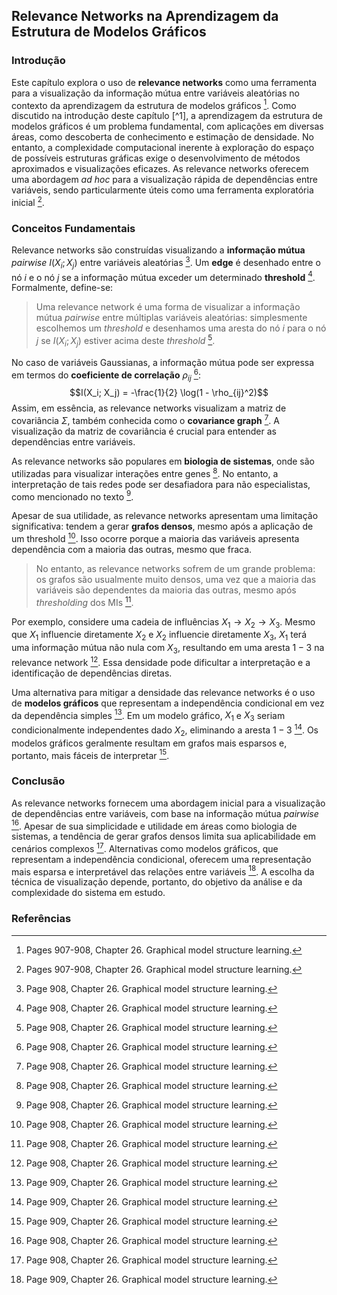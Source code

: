 ## Relevance Networks na Aprendizagem da Estrutura de Modelos Gráficos

### Introdução
Este capítulo explora o uso de **relevance networks** como uma ferramenta para a visualização da informação mútua entre variáveis aleatórias no contexto da aprendizagem da estrutura de modelos gráficos [^9]. Como discutido na introdução deste capítulo [^1], a aprendizagem da estrutura de modelos gráficos é um problema fundamental, com aplicações em diversas áreas, como descoberta de conhecimento e estimação de densidade. No entanto, a complexidade computacional inerente à exploração do espaço de possíveis estruturas gráficas exige o desenvolvimento de métodos aproximados e visualizações eficazes. As relevance networks oferecem uma abordagem *ad hoc* para a visualização rápida de dependências entre variáveis, sendo particularmente úteis como uma ferramenta exploratória inicial [^9].

### Conceitos Fundamentais
Relevance networks são construídas visualizando a **informação mútua** *pairwise* $I(X_i; X_j)$ entre variáveis aleatórias [^2]. Um **edge** é desenhado entre o nó *i* e o nó *j* se a informação mútua exceder um determinado **threshold** [^2]. Formalmente, define-se:
> Uma relevance network é uma forma de visualizar a informação mútua *pairwise* entre múltiplas variáveis aleatórias: simplesmente escolhemos um *threshold* e desenhamos uma aresta do nó *i* para o nó *j* se $I(X_i; X_j)$ estiver acima deste *threshold* [^2].

No caso de variáveis Gaussianas, a informação mútua pode ser expressa em termos do **coeficiente de correlação** $\rho_{ij}$ [^2]:
$$I(X_i; X_j) = -\frac{1}{2} \log(1 - \rho_{ij}^2)$$
Assim, em essência, as relevance networks visualizam a matriz de covariância $\Sigma$, também conhecida como o **covariance graph** [^2]. A visualização da matriz de covariância é crucial para entender as dependências entre variáveis.

As relevance networks são populares em **biologia de sistemas**, onde são utilizadas para visualizar interações entre genes [^2]. No entanto, a interpretação de tais redes pode ser desafiadora para não especialistas, como mencionado no texto [^2].

Apesar de sua utilidade, as relevance networks apresentam uma limitação significativa: tendem a gerar **grafos densos**, mesmo após a aplicação de um threshold [^2]. Isso ocorre porque a maioria das variáveis apresenta dependência com a maioria das outras, mesmo que fraca.
> No entanto, as relevance networks sofrem de um grande problema: os grafos são usualmente muito densos, uma vez que a maioria das variáveis são dependentes da maioria das outras, mesmo após *thresholding* dos MIs [^2].

Por exemplo, considere uma cadeia de influências $X_1 \rightarrow X_2 \rightarrow X_3$. Mesmo que $X_1$ influencie diretamente $X_2$ e $X_2$ influencie diretamente $X_3$, $X_1$ terá uma informação mútua não nula com $X_3$, resultando em uma aresta $1-3$ na relevance network [^2]. Essa densidade pode dificultar a interpretação e a identificação de dependências diretas.

Uma alternativa para mitigar a densidade das relevance networks é o uso de **modelos gráficos** que representam a independência condicional em vez da dependência simples [^3]. Em um modelo gráfico, $X_1$ e $X_3$ seriam condicionalmente independentes dado $X_2$, eliminando a aresta $1-3$ [^3]. Os modelos gráficos geralmente resultam em grafos mais esparsos e, portanto, mais fáceis de interpretar [^3].

### Conclusão
As relevance networks fornecem uma abordagem inicial para a visualização de dependências entre variáveis, com base na informação mútua *pairwise* [^2]. Apesar de sua simplicidade e utilidade em áreas como biologia de sistemas, a tendência de gerar grafos densos limita sua aplicabilidade em cenários complexos [^2]. Alternativas como modelos gráficos, que representam a independência condicional, oferecem uma representação mais esparsa e interpretável das relações entre variáveis [^3]. A escolha da técnica de visualização depende, portanto, do objetivo da análise e da complexidade do sistema em estudo.

### Referências
[^2]: Page 908, Chapter 26. Graphical model structure learning.
[^3]: Page 909, Chapter 26. Graphical model structure learning.
[^9]: Pages 907-908, Chapter 26. Graphical model structure learning.

<!-- END -->